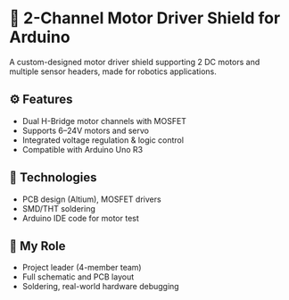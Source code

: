 # 🔌 2-Channel Motor Driver Shield for Arduino

A custom-designed motor driver shield supporting 2 DC motors and multiple sensor headers, made for robotics applications.

## ⚙️ Features
- Dual H-Bridge motor channels with MOSFET
- Supports 6–24V motors and servo
- Integrated voltage regulation & logic control
- Compatible with Arduino Uno R3

## 🔧 Technologies
- PCB design (Altium), MOSFET drivers
- SMD/THT soldering
- Arduino IDE code for motor test

## 🧠 My Role
- Project leader (4-member team)
- Full schematic and PCB layout
- Soldering, real-world hardware debugging
